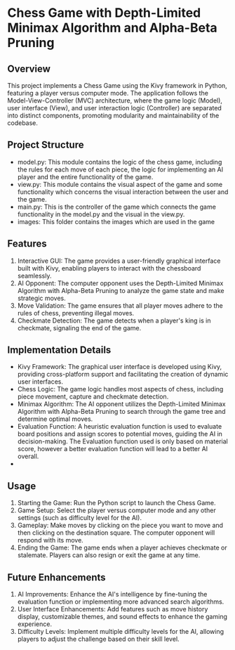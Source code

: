 # Chess Game with Depth-Limited Minimax Algorithm and Alpha-Beta Pruning

## Overview

This project implements a Chess Game using the Kivy framework in Python, featuring a player versus computer mode. The application follows the Model-View-Controller (MVC) architecture, where the game logic (Model), user interface (View), and user interaction logic (Controller) are separated into distinct components, promoting modularity and maintainability of the codebase.


## Project Structure
- model.py: This module contains the logic of the chess game, including the rules for each move of each piece, the logic for implementing an AI player and the entire functionality of the game.
- view.py: This module contains the visual aspect of the game and some functionality which concerns the visual interaction between the user and the game. 
- main.py: This is the controller of the game which connects the game functionality in the model.py and the visual in the view.py. 
- images: This folder contains the images which are used in the game
  
## Features
1. Interactive GUI: The game provides a user-friendly graphical interface built with Kivy, enabling players to interact with the chessboard seamlessly.
3. AI Opponent: The computer opponent uses the Depth-Limited Minimax Algorithm with Alpha-Beta Pruning to analyze the game state and make strategic moves.
4. Move Validation: The game ensures that all player moves adhere to the rules of chess, preventing illegal moves.
5. Checkmate Detection: The game detects when a player's king is in checkmate, signaling the end of the game.
   
## Implementation Details
- Kivy Framework: The graphical user interface is developed using Kivy, providing cross-platform support and facilitating the creation of dynamic user interfaces.
- Chess Logic: The game logic handles most aspects of chess, including piece movement, capture and checkmate detection. 
- Minimax Algorithm: The AI opponent utilizes the Depth-Limited Minimax Algorithm with Alpha-Beta Pruning to search through the game tree and determine optimal moves.
- Evaluation Function: A heuristic evaluation function is used to evaluate board positions and assign scores to potential moves, guiding the AI in decision-making. The Evaluation function used is only based on material score, however a better evaluation function will lead to a better AI overall.
- 
## Usage
1. Starting the Game: Run the Python script to launch the Chess Game.
2. Game Setup: Select the player versus computer mode and any other settings (such as difficulty level for the AI).
3. Gameplay: Make moves by clicking on the piece you want to move and then clicking on the destination square. The computer opponent will respond with its move.
4. Ending the Game: The game ends when a player achieves checkmate or stalemate. Players can also resign or exit the game at any time.
 
## Future Enhancements
1. AI Improvements: Enhance the AI's intelligence by fine-tuning the evaluation function or implementing more advanced search algorithms.
2. User Interface Enhancements: Add features such as move history display, customizable themes, and sound effects to enhance the gaming experience.
3. Difficulty Levels: Implement multiple difficulty levels for the AI, allowing players to adjust the challenge based on their skill level.



